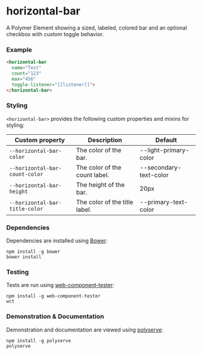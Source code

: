 # horizontal-bar

A Polymer Element showing a sized, labeled, colored bar and an optional checkbox with custom toggle behavior.

### Example
```html
<horizontal-bar
  name="Test"
  count="123"
  max="456"
  toggle-listener="[[listener]]">
</horizontal-bar>
```

### Styling

`<horizontal-bar>` provides the following custom properties and mixins for styling:

Custom property                | Description                   | Default
-------------------------------|-------------------------------|-----------------------
`--horizontal-bar-color`       | The color of the bar.         | --light-primary-color
`--horizontal-bar-count-color` | The color of the count label. | --secondary-text-color
`--horizontal-bar-height`      | The height of the bar.        | 20px
`--horizontal-bar-title-color` | The color of the title label. | --primary-text-color

### Dependencies

Dependencies are installed using [Bower](http://bower.io/):

    npm install -g bower
    bower install

### Testing

Tests are run using [web-component-tester](https://github.com/Polymer/web-component-tester):

    npm install -g web-component-tester
    wct

### Demonstration & Documentation

Demonstration and documentation are viewed using [polyserve](https://github.com/PolymerLabs/polyserve):

    npm install -g polyserve
    polyserve

